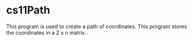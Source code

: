 # cs11Path
This program is used to create a path of coordinates. This program stores the coordinates in a 2 x n matrix. 

